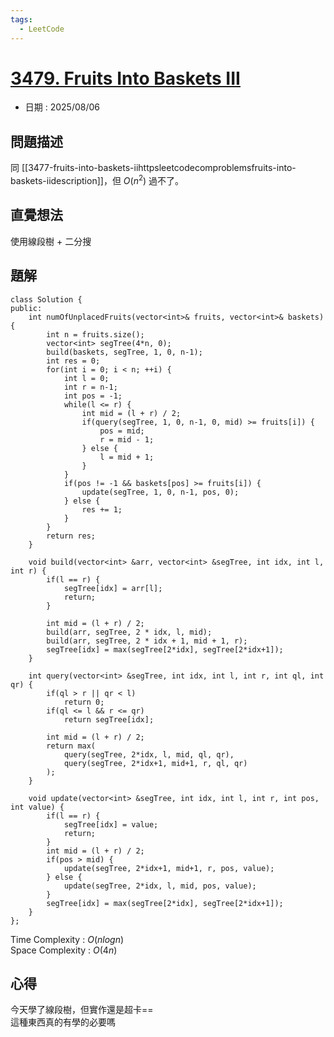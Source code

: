 ```yaml
---
tags:
  - LeetCode
---
```


# [3479. Fruits Into Baskets III](https://leetcode.com/problems/fruits-into-baskets-iii/description/)  

+ 日期 : 2025/08/06  

## 問題描述  

同 [[3477-fruits-into-baskets-iihttpsleetcodecomproblemsfruits-into-baskets-iidescription]]，但 $O(n^2)$ 過不了。  

## 直覺想法  

使用線段樹 + 二分搜  

## 題解  

```cpp=
class Solution {
public:
    int numOfUnplacedFruits(vector<int>& fruits, vector<int>& baskets) {
        int n = fruits.size();
        vector<int> segTree(4*n, 0);
        build(baskets, segTree, 1, 0, n-1);
        int res = 0;
        for(int i = 0; i < n; ++i) {
            int l = 0;
            int r = n-1;
            int pos = -1;
            while(l <= r) {
                int mid = (l + r) / 2;
                if(query(segTree, 1, 0, n-1, 0, mid) >= fruits[i]) {
                    pos = mid;
                    r = mid - 1;
                } else {
                    l = mid + 1;
                }
            }
            if(pos != -1 && baskets[pos] >= fruits[i]) {
                update(segTree, 1, 0, n-1, pos, 0);
            } else {
                res += 1;
            }
        }
        return res;
    }

    void build(vector<int> &arr, vector<int> &segTree, int idx, int l, int r) {
        if(l == r) {
            segTree[idx] = arr[l];
            return;
        }

        int mid = (l + r) / 2;
        build(arr, segTree, 2 * idx, l, mid);
        build(arr, segTree, 2 * idx + 1, mid + 1, r);
        segTree[idx] = max(segTree[2*idx], segTree[2*idx+1]);
    }

    int query(vector<int> &segTree, int idx, int l, int r, int ql, int qr) {
        if(ql > r || qr < l)
            return 0;
        if(ql <= l && r <= qr)
            return segTree[idx];
        
        int mid = (l + r) / 2;
        return max(
            query(segTree, 2*idx, l, mid, ql, qr),
            query(segTree, 2*idx+1, mid+1, r, ql, qr)
        );
    }

    void update(vector<int> &segTree, int idx, int l, int r, int pos, int value) {
        if(l == r) {
            segTree[idx] = value;
            return;
        }
        int mid = (l + r) / 2;
        if(pos > mid) {
            update(segTree, 2*idx+1, mid+1, r, pos, value);
        } else {
            update(segTree, 2*idx, l, mid, pos, value);
        }
        segTree[idx] = max(segTree[2*idx], segTree[2*idx+1]);
    }
};
```

Time Complexity : $O(nlogn)$  
Space Complexity : $O(4n)$  

## 心得  

今天學了線段樹，但實作還是超卡==  
這種東西真的有學的必要嗎  
